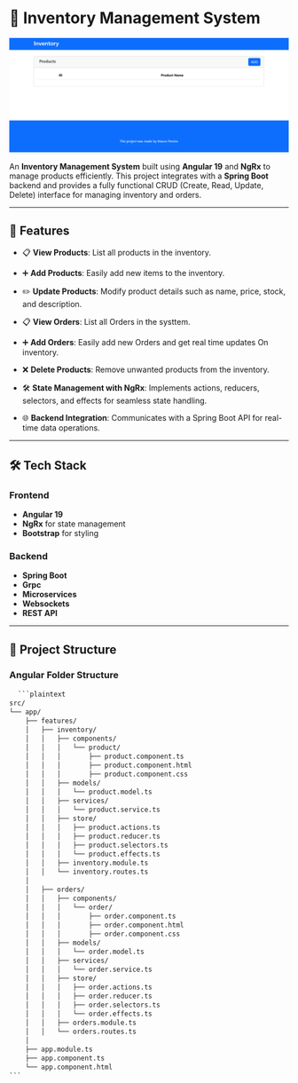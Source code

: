 # 🛒 Inventory Management System

![Project Demo](./public/inventory.gif)

An **Inventory Management System** built using **Angular 19** and **NgRx** to manage products efficiently. This project integrates with a **Spring Boot** backend and provides a fully functional CRUD (Create, Read, Update, Delete) interface for  managing inventory and orders.

---

## 🚀 Features

- 📋 **View Products**: List all products in the inventory.
- ➕ **Add Products**: Easily add new items to the inventory.
- ✏️ **Update Products**: Modify product details such as name, price, stock, and description.
- 📋 **View Orders**: List all Orders in the systtem.
- ➕ **Add Orders**: Easily add new Orders and get real time updates On inventory.

- ❌ **Delete Products**: Remove unwanted products from the inventory.
- 🛠️ **State Management with NgRx**: Implements actions, reducers, selectors, and effects for seamless state handling.
- 🌐 **Backend Integration**: Communicates with a Spring Boot API for real-time data operations.

---

## 🛠️ Tech Stack

### Frontend
- **Angular 19**
- **NgRx** for state management
- **Bootstrap** for styling

### Backend
- **Spring Boot**
- **Grpc**
- **Microservices**
- **Websockets**
- **REST API**

---

## 📁 Project Structure

### Angular Folder Structure
<pre lang="markdown"> <code> ```plaintext
src/
└── app/
    ├── features/
    │   ├── inventory/
    │   │   ├── components/
    │   │   │   └── product/
    │   │   │       ├── product.component.ts
    │   │   │       ├── product.component.html
    │   │   │       ├── product.component.css
    │   │   ├── models/
    │   │   │   └── product.model.ts
    │   │   ├── services/
    │   │   │   └── product.service.ts
    │   │   ├── store/
    │   │   │   ├── product.actions.ts
    │   │   │   ├── product.reducer.ts
    │   │   │   ├── product.selectors.ts
    │   │   │   └── product.effects.ts
    │   │   ├── inventory.module.ts
    │   │   └── inventory.routes.ts
    │
    │   ├── orders/
    │   │   ├── components/
    │   │   │   └── order/
    │   │   │       ├── order.component.ts
    │   │   │       ├── order.component.html
    │   │   │       ├── order.component.css
    │   │   ├── models/
    │   │   │   └── order.model.ts
    │   │   ├── services/
    │   │   │   └── order.service.ts
    │   │   ├── store/
    │   │   │   ├── order.actions.ts
    │   │   │   ├── order.reducer.ts
    │   │   │   ├── order.selectors.ts
    │   │   │   └── order.effects.ts
    │   │   ├── orders.module.ts
    │   │   └── orders.routes.ts
    │
    ├── app.module.ts
    ├── app.component.ts
    └── app.component.html
``` </code> </pre>